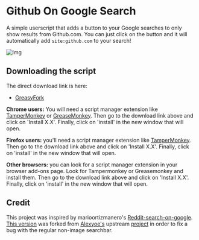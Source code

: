 # Github On Google Search
A simple userscript that adds a button to your Google searches to only show results from Github.com. You can just click on the button and it will automatically add `site:github.com` to your search!

![Img](https://raw.githubusercontent.com/bilenkonito/Github-on-Google-Search/master/screenshot.png)

## Downloading the script
The direct download link is here:

* [GreasyFork](https://greasyfork.org/en/scripts/462358-github-search-on-google)

**Chrome users:** You will need a script manager extension like [TamperMonkey](https://addons.mozilla.org/en-US/firefox/addon/tampermonkey/) or [GreaseMonkey](https://addons.mozilla.org/en-US/firefox/addon/greasemonkey/). Then go to the download link above and click on 'Install X.X'. Finally, click on 'install' in the new window that will open.

**Firefox users:** you'll need a script manager extension like [TamperMonkey](https://chrome.google.com/webstore/detail/tampermonkey/dhdgffkkebhmkfjojejmpbldmpobfkfo?hl=en). Then go to the download link above and click on 'Install X.X'. Finally, click on 'install' in the new window that will open.

**Other browsers:** you can look for a script manager extension in your browser add-ons page. Look for Tampermonkey or Greasemonkey and install them. Then go to the download link above and click on 'Install X.X'. Finally, click on 'install' in the new window that will open.

## Credit
This project was inspired by marioortizmanero's [Reddit-search-on-google](https://github.com/marioortizmanero/reddit-search-on-google).  
[This version](https://github.com/bilenkonito/Github-on-Google-Search) was forked from [Alexyoe's](https://github.com/Alexyoe) upstream [project](https://greasyfork.org/en/scripts/462358-github-search-on-google) in order to fix a bug with the regular non-image searchbar.
